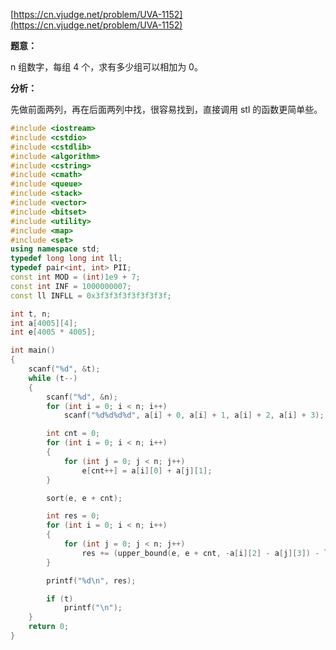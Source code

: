 [https://cn.vjudge.net/problem/UVA-1152](https://cn.vjudge.net/problem/UVA-1152)

**题意：**

n 组数字，每组 4 个，求有多少组可以相加为 0。

**分析：**

先做前面两列，再在后面两列中找，很容易找到，直接调用 stl 的函数更简单些。

```c++
#include <iostream>
#include <cstdio>
#include <cstdlib>
#include <algorithm>
#include <cstring>
#include <cmath>
#include <queue>
#include <stack>
#include <vector>
#include <bitset>
#include <utility>
#include <map>
#include <set>
using namespace std;
typedef long long int ll;
typedef pair<int, int> PII;
const int MOD = (int)1e9 + 7;
const int INF = 1000000007;
const ll INFLL = 0x3f3f3f3f3f3f3f3f;

int t, n;
int a[4005][4];
int e[4005 * 4005];

int main()
{
	scanf("%d", &t);
	while (t--)
	{
		scanf("%d", &n);
		for (int i = 0; i < n; i++)
			scanf("%d%d%d%d", a[i] + 0, a[i] + 1, a[i] + 2, a[i] + 3);

		int cnt = 0;
		for (int i = 0; i < n; i++)
		{
			for (int j = 0; j < n; j++)
				e[cnt++] = a[i][0] + a[j][1];
		}

		sort(e, e + cnt);

		int res = 0;
		for (int i = 0; i < n; i++)
		{
			for (int j = 0; j < n; j++)
				res += (upper_bound(e, e + cnt, -a[i][2] - a[j][3]) - lower_bound(e, e + cnt, -a[i][2] - a[j][3]));
		}

		printf("%d\n", res);

		if (t)
			printf("\n");
	}
	return 0;
}
```
